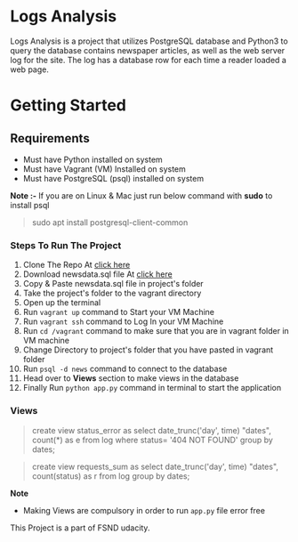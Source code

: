 # Logs Analysis
Logs Analysis is a project that utilizes PostgreSQL database and Python3 to query the database contains newspaper articles, as well as the web server log for the site. The log has a database row for each time a reader loaded a web page.

# Getting Started

## Requirements

- Must have Python installed on system
- Must have Vagrant (VM) Installed on system
- Must have PostgreSQL (psql) installed on system

**Note :-** 
If you are on Linux & Mac just run below command with **sudo** to install psql 
> sudo apt install postgresql-client-common    

### Steps To Run The Project

1.  Clone The Repo At [click here](https://github.com/imrshu/Logs-Analysis)
2.	Download newsdata.sql file At [click here](https://drive.google.com/file/d/0B_qzAKxW64G-VFJZLWZ3SHdZUVk/view?usp=sharing)
3.  Copy & Paste newsdata.sql file in project's folder
4.  Take the project's folder to the vagrant directory
5.  Open up the terminal
6.  Run `vagrant up` command to Start your VM Machine
7.  Run `vagrant ssh` command to Log In your VM Machine
8.  Run `cd /vagrant` command to make sure that you are in vagrant folder in VM machine
9.  Change Directory to project's folder that you have pasted in vagrant folder
10. Run `psql -d news` command to connect to the database
11. Head over to **Views** section to make views in the database
12. Finally Run `python app.py` command in terminal to start the application

### Views
> create view status_error as select date_trunc('day', time) "dates", count(*) as e from log where status= '404 NOT FOUND' group by dates;

> create view requests_sum as select date_trunc('day', time) "dates", count(status) as r from log group by dates;


**Note**
- Making Views are compulsory in order to run `app.py` file error free

This Project is a part of FSND udacity.
